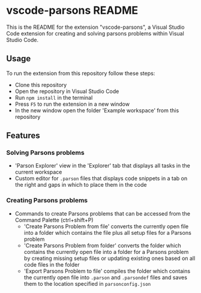 # vscode-parsons README

This is the README for the extension "vscode-parsons", a Visual Studio Code extension for creating and solving parsons problems within Visual Studio Code.

## Usage

To run the extension from this repository follow these steps:

* Clone this repository
* Open the repository in Visual Studio Code
* Run `npm install` in the terminal
* Press `F5` to run the extension in a new window
* In the new window open the folder 'Example workspace' from this repository

## Features

### Solving Parsons problems
* 'Parson Explorer' view in the 'Explorer' tab that displays all tasks in the current workspace
* Custom editor for `.parson` files that displays code snippets in a tab on the right and gaps in which to place them in the code

### Creating Parsons problems
* Commands to create Parsons problems that can be accessed from the Command Palette (ctrl+shift+P)
    * 'Create Parsons Problem from file' converts the currently open file into a folder which contains the file plus all setup files for a Parsons problem
    * 'Create Parsons Problem from folder' converts the folder which contains the currently open file into a folder for a Parsons problem by creating missing setup files or updating existing ones based on all code files in the folder
    * 'Export Parsons Problem to file' compiles the folder which contains the currently open file into `.parson` and `.parsondef` files and saves them to the location specified in `parsonconfig.json`